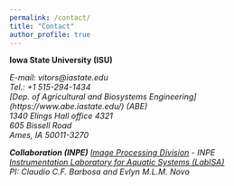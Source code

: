 ```yaml
---
permalink: /contact/
title: "Contact"
author_profile: true
---
```



**Iowa State University (ISU)**
<address>
  E-mail: vitors@iastate.edu
  <br />
  Tel.: +1 515-294-1434
  <br />  
  [Dep. of Agricultural and Biosystems Engineering](https://www.abe.iastate.edu/) (ABE)
  <br /> 
  1340 Elings Hall office 4321
  <br /> 
  605 Bissell Road
  <br />
  Ames, IA 50011-3270
  <br />
<address/>
  
**Collaboration (INPE)**
  [Image Processing Division](http://www.dpi.inpe.br/DPI/) - INPE
  <br />
  [Instrumentation Laboratory for Aquatic Systems (LabISA)](http://www.dpi.inpe.br/labisa/)
  <br />
  PI: Claudio C.F. Barbosa and Evlyn M.L.M. Novo

